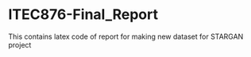 # ITEC876-Final_Report
This contains latex code of report for making new dataset for STARGAN  project
